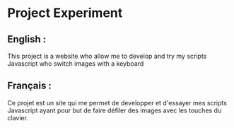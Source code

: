 #  Project Experiment
## English : 
This project is a website who allow me to develop and try my scripts Javascript who switch images with a keyboard
## Français :
Ce projet est un site qui me permet de developper et d'essayer mes scripts Javascript ayant pour but de faire défiler des images avec les touches du clavier.

